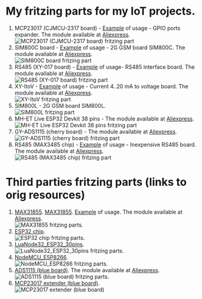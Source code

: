 # My fritzing parts for my IoT projects.

1. MCP23017 (CJMCU-2317 board)  - [Example](http://www.bizkit.ru/2019/02/20/12466/) of usage - GPIO ports expander. The module available at [Aliexpress](http://ali.pub/314jkh).  
![MCP23017 (CJMCU-2317 board) fritzing part](https://github.com/Warlib1975/Fritzing-parts/blob/master/images/CJMCU2317-MCP23017.jpg?raw=true)
2. SIM800C board                - [Example](http://www.bizkit.ru/2019/02/05/11989/) of usage - 2G GSM board SIM800C. The module available at [Aliexpress](http://ali.pub/336m90).  
![SIM800C board fritzing part](https://github.com/Warlib1975/Fritzing-parts/blob/master/images/SIM800C.jpg?raw=true)
3. RS485 (XY-017 board)         - [Example](http://www.bizkit.ru/2019/01/23/11734/) of usage- RS485 interface board. The module available at [Aliexpress](http://ali.pub/3148q8).    
![RS485 (XY-017 board) fritzing part](https://github.com/Warlib1975/Fritzing-parts/blob/master/images/RS485_XY-017.jpg?raw=true)
4. XY-ItoV                      - [Example](http://www.bizkit.ru/2019/03/04/12742/) of usage - Current 4..20 mA to voltage board. The module available at [Aliexpress](http://ali.pub/313dyv).  
![XY-ItoV fritzing part](https://github.com/Warlib1975/Fritzing-parts/blob/master/images/XY-ITOV.jpg?raw=true)
5. SIM800L                      - 2G GSM board SIM800L.  
![SIM800L fritzing part](https://github.com/Warlib1975/Fritzing-parts/blob/master/images/SIM800L.jpg?raw=true)
6. MH-ET Live ESP32 Devkit 38 pins - The module available at [Aliexpress](http://ali.pub/37cojk).  
![MH-ET Live ESP32 Devkit 38 pins fritzing part](https://github.com/Warlib1975/Fritzing-parts/blob/master/images/MH-ET_LIVE_ESP32_DEVKIT_38_pins.jpg?raw=true)
7. GY-ADS1115 (cherry board)    - The module available at [Aliexpress](http://ali.pub/312tet).  
![GY-ADS1115 (cherry board) fritzing part](https://github.com/Warlib1975/Fritzing-parts/blob/master/images/ADS1115_cherry_board.jpg?raw=true)
8. RS485 (MAX3485 chip)			- [Example](http://www.bizkit.ru/en/2019/02/21/12563/) of usage - Inexpensive RS485 board. The module available at [Aliexpress](http://ali.pub/343066).  
![RS485 (MAX3485 chip) fritzing part](https://github.com/Warlib1975/Fritzing-parts/blob/master/images/RS485%20module%20MAX485.jpg?raw=true)

# Third parties fritzing parts (links to orig resources)
1. [MAX31855](https://github.com/adafruit/Fritzing-Library/blob/master/parts/Adafruit%20Thermocouple%20Amplifier%20MAX31855.fzpz). [MAX31855](https://github.com/SV-Zanshin/MAX31855/tree/master/Fritzing). [Example](http://www.bizkit.ru/2019/03/13/12936/) of usage. The module available at [Aliexpress](http://ali.pub/314r1z).  
![MAX31855 fritzing parts.](https://github.com/Warlib1975/Fritzing-parts/blob/master/images/MAX31855.jpg?raw=true)
2. [ESP32 chip](https://github.com/troelssiggaard/ESP32-fritzing-module).  
![ESP32 chip fritzing parts.](https://github.com/Warlib1975/Fritzing-parts/blob/master/images/ESP-WROOM-32.jpg?raw=true)
3. [LuaNode32_ESP32_30pins](https://github.com/TD-er/fritzing-parts/tree/master/LuaNode32_ESP32).  
![LuaNode32_ESP32_30pins fritzing parts.](https://github.com/Warlib1975/Fritzing-parts/blob/master/images/LuaNode32.jpg?raw=true)
4. [NodeMCU_ESP8266](https://github.com/TD-er/fritzing-parts/tree/master/nodemcu-v1.0).  
![NodeMCU_ESP8266 fritzing parts.](https://github.com/Warlib1975/Fritzing-parts/blob/master/images/NodeMCU_V1.jpg?raw=true)
5. [ADS1115 (blue board)](https://github.com/adafruit/Fritzing-Library/blob/master/parts/Adafruit%20ADS1115%2016Bit%20I2C%20ADC.fzpz). The module available at [Aliexpress](http://ali.pub/312tet).  
![ADS1115 (blue board) fritzing parts.](https://github.com/Warlib1975/Fritzing-parts/blob/master/images/ADS1115_blue_board.jpg?raw=true)
6. [MCP23017 extender (blue board)](https://github.com/e-radionicacom/e-radionica.com-Fritzing-Library-parts-/blob/master/MCP23017-IO-Expander.fzpz).  
![MCP23017 extender (blue board)](https://github.com/Warlib1975/Fritzing-parts/blob/master/images/MCP23017_extender_blue_board.jpg)
